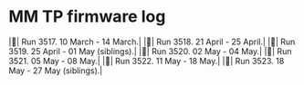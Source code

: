 MM TP firmware log
==================

|:rotating_light:| Run 3517. 10 March - 14 March.|
|:rotating_light:| Run 3518. 21 April - 25 April.|
|:rotating_light:| Run 3519. 25 April - 01 May (siblings).|
|:rotating_light:| Run 3520. 02 May - 04 May.|
|:rotating_light:| Run 3521. 05 May - 08 May.|
|:rotating_light:| Run 3522. 11 May - 18 May.|
|:rotating_light:| Run 3523. 18 May - 27 May (siblings).|

